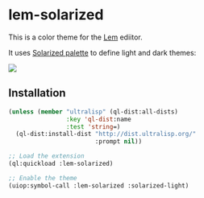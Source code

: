 # lem-solarized

This is a color theme for the [Lem](https://github.com/cxxxr/lem) ediitor.

It uses [Solarized palette](https://ethanschoonover.com/solarized/) to define light and dark themes:

![](https://github.com/altercation/solarized/raw/master/img/solarized-vim.png)

## Installation

```lisp
(unless (member "ultralisp" (ql-dist:all-dists)
                :key 'ql-dist:name
                :test 'string=)
  (ql-dist:install-dist "http://dist.ultralisp.org/"
                        :prompt nil))

;; Load the extension
(ql:quickload :lem-solarized)

;; Enable the theme
(uiop:symbol-call :lem-solarized :solarized-light)
```
